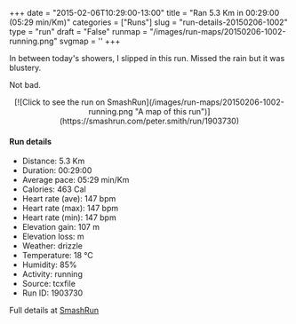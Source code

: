 +++
date = "2015-02-06T10:29:00-13:00"
title = "Ran 5.3 Km in 00:29:00 (05:29 min/Km)"
categories = ["Runs"]
slug = "run-details-20150206-1002"
type = "run"
draft = "False"
runmap = "/images/run-maps/20150206-1002-running.png"
svgmap = '<polyline points="93 47, 96 44, 100 32, 93 33, 88 30, 81 32, 70 34, 70 35, 67 35, 43 56, 40 59, 12 68, 8 69, 0 63, 1 62, 20 50, 24 48, 51 31, 65 39, 72 49, 78 52">'
+++

In between today's showers, I slipped in this run. Missed the rain but it was blustery. 

Not bad. 



<!--more-->

<center>
[![Click to see the run on SmashRun](/images/run-maps/20150206-1002-running.png "A map of this run")](https://smashrun.com/peter.smith/run/1903730)
</center>

#### Run details

* Distance: 5.3 Km
* Duration: 00:29:00
* Average pace: 05:29 min/Km
* Calories: 463 Cal
* Heart rate (ave): 147 bpm
* Heart rate (max): 147 bpm
* Heart rate (min): 147 bpm
* Elevation gain: 107 m
* Elevation loss:  m
* Weather: drizzle
* Temperature: 18 &deg;C
* Humidity: 85%
* Activity: running
* Source: tcxfile
* Run ID: 1903730

Full details at [SmashRun](https://smashrun.com/peter.smith/run/1903730)